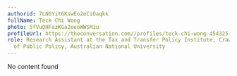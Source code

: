 ```yaml
---
authorid: 7LNGYit6KswEo2eCiOaqkk
fullName: Teck Chi Wong
photo: 5fVuQHFazKGa2eeoWWSMiu
profileUrl: https://theconversation.com//profiles/teck-chi-wong-454325
role: Research Assistant at the Tax and Transfer Policy Institute, Crawford School
  of Public Policy, Australian National University
---
```

No content found